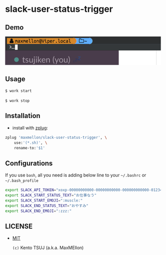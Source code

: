 # slack-user-status-trigger

Demo
---

![demo image](https://raw.githubusercontent.com/MaxMEllon/demos/master/slack-user-status-trigger/demo.gif)

Usage
---

```
$ work start

$ work stop
```

Installation
---

- install with [zplug](https://github.com/zplug/zplug):

```bash
zplug 'maxmellon/slack-user-status-trigger', \
    use:'(*.sh)', \
    rename-to:'$1'
```

Configurations
---

If you use `bash`, all you need is adding below line to your `~/.bashrc` or `~/.bash_profile`

```bash
export SLACK_API_TOKEN="xoxp-00000000000-00000000000-000000000000-0123456789abcdefghijklmnopqrstuv"
export SLACK_START_STATUS_TEXT="お仕事なう"
export SLACK_START_EMOJI=":muscle:"
export SLACK_END_STATUS_TEXT="おやすみ"
export SLACK_END_EMOJI=":zzz:"
```

LICENSE
---

- [MIT](./LICENSE.txt)

  `(c)` Kento TSUJ (a.k.a. MaxMEllon)
